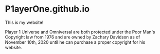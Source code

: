 # P1ayerOne.github.io
 This is my website!

Player 1 Universe and Omniversal are both protected under the Poor Man's Copyright law from 1976 and are owned by Zachary Davidson as of November 10th, 2020 until he can purchase a proper copyright for his website.